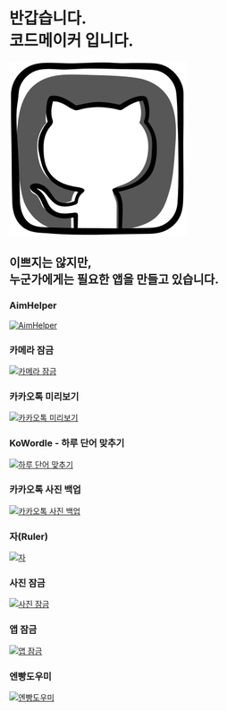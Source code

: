 # 반갑습니다.<br>코드메이커 입니다.
[![profile](./res/iconfinder_social-media_GitHub_1872635.svg)](./)
## 이쁘지는 않지만,<br>누군가에게는 필요한 앱을 만들고 있습니다.

### AimHelper
[![AimHelper](https://play-lh.googleusercontent.com/kExMt8HgBBGZ1xnDlYuFYS8yZGvJInpRP7GllRoVozztqtT_g0jkXVkruAAAe5eUvX4g=s180-rw)](https://play.google.com/store/apps/details?id=com.codemaker.aimhelper)

### 카메라 잠금
[![카메라 잠금](https://lh3.googleusercontent.com/UUI_JS5KjTNpKSaN-3fvax1Fi6JMh-glPqHR2Cde7biMD_PjW7pP_BfUyvmQ2PpNNA=s180-rw)](https://play.google.com/store/apps/details?id=com.codemaker.cameralocker)

### 카카오톡 미리보기
[![카카오톡 미리보기](https://lh3.googleusercontent.com/GXhvMWFiNw8ZLp7tSaf65fGgzDUnMmWLf22wrVqw5PcxVgbCNsMzT3F1BcpAXjEGrA=s180-rw)](https://play.google.com/store/apps/details?id=com.codemaker.kakaopreview)

### KoWordle - 하루 단어 맞추기
[![하루 단어 맞추기](https://play-lh.googleusercontent.com/EkiaM0spYEWrpYOF9B78ZpS7j_DjT0oIfpm4MCMcKQn7bLzv-6IQw_6r82V9MXAPOg=s180-rw)](https://play.google.com/store/apps/details?id=com.codemaker.kowordle)

### 카카오톡 사진 백업
[![카카오톡 사진 백업](https://lh3.googleusercontent.com/4qUW7EbEI9TjScVnHmPef5emT5q05aiiZJc2RRnzMh9XZJPo5up-n_cMH6EvfqImsw=s180-rw)](https://play.google.com/store/apps/details?id=com.codemaker.kakaophotobackup)

### 자(Ruler)
[![자](https://play-lh.googleusercontent.com/ysg0eoexbqqwGZdqfJ2awvDxW_Vo6mB1PhyHsi2yEXZF_BC-dBQrECExoeWCyewahQ=s180-rw)](https://play.google.com/store/apps/details?id=com.codemaker.ruler)

### 사진 잠금
[![사진 잠금](https://lh3.googleusercontent.com/8u0toJTP9lismvUc6NXLcvuWoJN2qyYT184kfceNnRx9VygUNQRvFAd4uR-oE9gblA0=s180-rw)](https://play.google.com/store/apps/details?id=com.codemaker.photolocker)

### 앱 잠금
[![앱 잠금](https://play-lh.googleusercontent.com/GS10Mb0fGsWawUNewUqEpFyeW0pWQePCCeSUFe96-DY2S4k1Zlan8OeZ3XoVmwBTVHwp=s180-rw)](https://play.google.com/store/apps/details?id=com.codemaker.applocker)

### 엔빵도우미
[![엔빵도우미](https://lh3.googleusercontent.com/VjTNf8VYMXhCdxbyf6NN-x57H1oCjIhSqLSDt6GJ8UrPLqUkI8IoYzHZwI4fRLR5NQ=s180-rw)](https://play.google.com/store/apps/details?id=com.codemaker.ratedutchpay)

